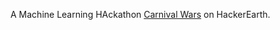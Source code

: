 A Machine Learning HAckathon [Carnival Wars](https://www.hackerearth.com/challenges/competitive/hackerearth-machine-learning-challenge-predict-selling-price/) on HackerEarth.